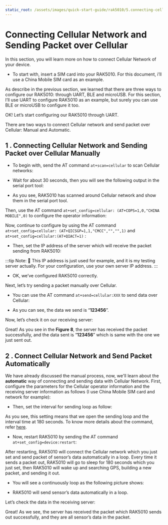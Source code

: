 ```yaml
---
static_root: /assets/images/quick-start-guide/rak5010/5.connecting-cellular-network
---
```

# Connecting Cellular Network and Sending Packet over Cellular

In this section, you will learn more on how to connect Cellular Network of your device. 

- To start with,  insert a SIM card into your RAK5010. For this document,  i’ll use a China Mobile SIM card as an example.

As describe in the previous section, we learned that there are three ways to configure our RAK5010: through UART, BLE and microUSB. For this section,  I’ll use UART to configure RAK5010 as an example, but surely you can use BLE or microUSB to configure it too.

OK! Let’s start configuring our RAK5010 through UART.

There are two ways to
connect Cellular network and send packet over Cellular: Manual and Automatic.

## 1 . Connecting Cellular Network and Sending Packet over Cellular Manually

- To begin with, send the AT command `at+scan=cellular` to scan Cellular networks:

<rk-img
  :src="`${$frontmatter.static_root}/ldd1gtipgjw2rdimcm06.jpg`"
  width="50%"
  figure-number="1"
  caption="Scanning for Cellular Networks"
/>  

- Wait for about 30 seconds, then you will see the following output in the serial port tool:


<rk-img
  :src="`${$frontmatter.static_root}/o1yixmjvgqaheaczyyvb.jpg`"
  width="50%"
  figure-number="2"
  caption="Scanned Cellular Network shown in Serial Port"
/> 

- As you see, RAK5010 has scanned around Cellular network and show them in the serial port tool.

Then, use the AT command `at+set_config=cellular: (AT+COPS=1,0,"CHINA MOBILE",0)` to configure the operator information:


<rk-img
  :src="`${$frontmatter.static_root}/s397ccuztyjg01v9oe57.jpg`"
  width="50%"
  figure-number="3"
  caption="Configuring the Operator"
/> 


Now, continue to configure by using the AT command `at+set_config=cellular: (AT+QICSGP=1,1,"CMCC","","",1)` and `at+set_config=cellular:(AT+QIACT=1)` :

<rk-img
  :src="`${$frontmatter.static_root}/viol2m3ggyntrqdrju3l.jpg`"
  width="50%"
  figure-number="4"
  caption="Configuring the Cellular Network"
/> 

<rk-img
  :src="`${$frontmatter.static_root}/kbfkkzhigynpqvvserph.jpg`"
  width="50%"
  figure-number="5"
  caption="Configuring the Cellular Network"
/> 

- Then, set the IP address of the server which will receive the packet sending from RAK5010:

<rk-img
  :src="`${$frontmatter.static_root}/wfgibirfba6br8wfddeo.jpg`"
  width="50%"
  figure-number="6"
  caption="Configuring the IP Address of the Server"
/> 

:::tip Note:
:pencil: This IP address is just used for example, and it is my testing server actually. For your configuration, use your own server IP address.
:::

- OK, we’ve configured RAK5010 correctly.

Next, let’s try sending a packet manually over Cellular.

- You can use the AT command `at+send=cellular:XXX` to send data over Cellular:

<rk-img
  :src="`${$frontmatter.static_root}/qliw07b9ag9om2ytbi6k.jpg`"
  width="50%"
  figure-number="7"
  caption="Sending Data over Cellular"
/> 

- As you can see, the data we send is “**123456**”. 

Now, let’s check it on our receiving server:

<rk-img
  :src="`${$frontmatter.static_root}/muvnk5vma57gwns6apo9.jpg`"
  width="100%"
  figure-number="8"
  caption="Received Data shown in the terminal"
/>

Great! As you see in the **Figure 8**, the server has received the packet successfully, and the data sent is “**123456**” which is same with the one we just sent out.

## 2 . Connect Cellular Network and Send Packet Automatically

We have already discussed the manual process, now, we'll learn about the **automatic** way of connecting and sending data with Cellular Network. First, configure the parameters for the Cellular operator information and the receiving server information as follows (I use China Mobile SIM card and network for example):

<rk-img
  :src="`${$frontmatter.static_root}/nmsor2nxqikesbzduzdj.jpg`"
  width="50%"
  figure-number="9"
  caption="Configuring the Cellular Network Parameters"
/>

- Then, set the interval for sending loop as follow:

<rk-img
  :src="`${$frontmatter.static_root}/usvaf8prsuthawdgwv2t.jpg`"
  width="50%"
  figure-number="10"
  caption="Setting the Loop Intervals"
/>

As you see, this setting means that we open the sending loop and the interval time at 180 seconds. To know more details about the command, refer [here](at-commands).

- Now, restart RAK5010 by sending the AT command `at+set_config=device:restart`:

<rk-img
  :src="`${$frontmatter.static_root}/b5oewg5p13m9pvimgcr0.jpg`"
  width="50%"
  figure-number="11"
  caption="Restarting your RAK5010"
/>

After restarting, RAK5010 will connect the Cellular network which you just set and send packet of sensor’s data automatically in a loop. Every time it sends a packet out, RAK5010 will go to sleep for 180 seconds which you just set, then RAK5010 will wake up and searching GPS, building a new packet, and sending it out.

- You will see a continuously loop as the following picture shows:

<rk-img
  :src="`${$frontmatter.static_root}/ijh8cftfzy4x9ybyalvr.jpg`"
  width="50%"
  figure-number="12"
  caption="Continuous Loop seen in The Serial Tool"
/>

- RAK5010 will send sensor’s data automatically in a loop.

Let’s check the data in the receiving server:

<rk-img
  :src="`${$frontmatter.static_root}/urwjby1runkjaijb18re.jpg`"
  width="100%"
  figure-number="12"
  caption="Data Receive in the Server"
/>

Great! As we see, the server has received the packet which RAK5010 sends out successfully, and they are all sensor’s data in the packet.

